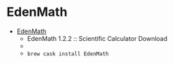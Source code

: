 # EdenMath
- [EdenMath](http://www.edenwaith.com/products/edenmath/)
  -  EdenMath 1.2.2 ::  Scientific Calculator  Download
  - 
  - `brew cask install EdenMath`
